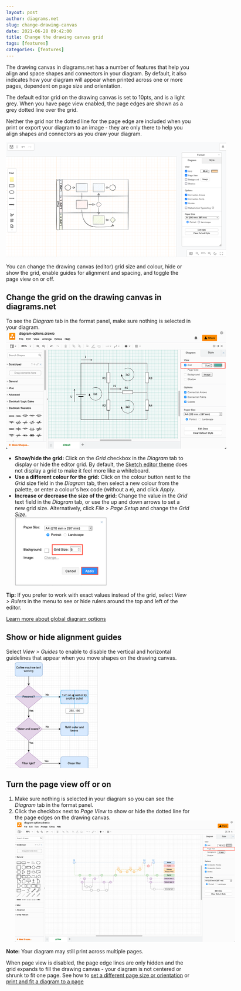 ```yaml
---
layout: post
author: diagrams.net
slug: change-drawing-canvas
date: 2021-06-28 09:42:00
title: Change the drawing canvas grid
tags: [features]
categories: [features]
---
```


The drawing canvas in diagrams.net has a number of features that help you align and space shapes and connectors in your diagram. By default, it also indicates how your diagram will appear when printed across one or more pages, dependent on page size and orientation.

The default editor grid on the drawing canvas is set to 10pts, and is a light grey. When you have page view enabled, the page edges are shown as a grey dotted line over the grid.

Neither the grid nor the dotted line for the page edge are included when you print or export your diagram to an image - they are only there to help you align shapes and connectors as you draw your diagram.

<img src="/assets/img/blog/sketch-theme-custom-editor-grid.png" style="width=100%;max-width:600px;height:auto;" alt="Change how the grid is displayed on the drawing canvas in diagrams.net"> 

You can change the drawing canvas (editor) grid size and colour, hide or show the grid, enable guides for alignment and spacing, and toggle the page view on or off. 

## Change the grid on the drawing canvas in diagrams.net

To see the _Diagram_ tab in the format panel, make sure nothing is selected in your diagram.
<br /><img src="/assets/img/blog/diagram-tab-grid.png" style="width=100%;max-width:600px;height:auto;" alt="Change how the grid is displayed on the drawing canvas in diagrams.net"> 

* **Show/hide the grid:** Click on the _Grid_ checkbox in the _Diagram_ tab to display or hide the editor grid. By default, the [Sketch editor theme](/blog/diagram-editor-theme.html) does not display a grid to make it feel more like a whiteboard.
* **Use a different colour for the grid:** Click on the colour button next to the _Grid_ size field in the _Diagram_ tab, then select a new colour from the palette, or enter a colour's hex code (without a ``#``), and click _Apply_. 
* **Increase or decrease the size of the grid:** Change the value in the _Grid_ text field in the _Diagram_ tab, or use the up and down arrows to set a new grid size. Alternatively, click _File > Page Setup_ and change the _Grid Size_.
<br /><img src="/assets/img/blog/page-setup-grid-size.png" style="width=100%;max-width:250px;height:auto;" alt="Change the size of the diagrams.net editor grid via File > Page Setup">

**Tip:** If you prefer to work with exact values instead of the grid, select _View > Rulers_ in the menu to see or hide rulers around the top and left of the editor.

[Learn more about global diagram options](/doc/faq/diagram-options.html)

## Show or hide alignment guides

Select _View > Guides_ to enable to disable the vertical and horizontal guidelines that appear when you move shapes on the drawing canvas. 
<br /><img src="/assets/img/blog/guides.png" style="width=100%;max-width:250px;height:auto;" alt="Guides help you position shapes relative to other shapes.">

## Turn the page view off or on

1. Make sure nothing is selected in your diagram so you can see the _Diagram_ tab in the format panel. 
2. Click the checkbox next to _Page View_ to show or hide the dotted line for the page edges on the drawing canvas. 
<br /><img src="/assets/img/blog/diagram-tab-page-view-disabled.png" style="width=100%;max-width:600px;height:auto;" alt="Change how the grid is displayed on the drawing canvas in diagrams.net">

**Note:** Your diagram may still print across multiple pages. 

When page view is disabled, the page edge lines are only hidden and the grid expands to fill the drawing canvas - your diagram is not centered or shrunk to fit one page. See how to [set a different page size or orientation](/doc/faq/page-size-orientation.html) or [print and fit a diagram to a page](/doc/faq/print-fit-to-page.html)